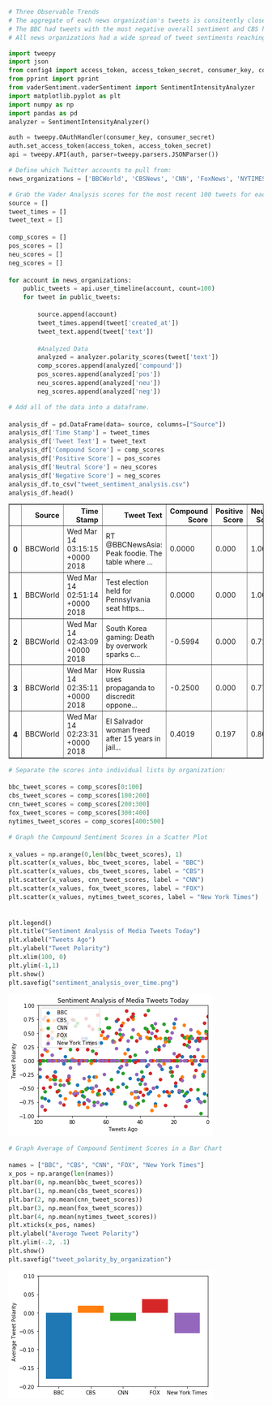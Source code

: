 

```python
# Three Observable Trends
# The aggregate of each news organization's tweets is consitently close to neutral.
# The BBC had tweets with the most negative overall sentiment and CBS had tweets closest to neutral. 
# All news organizations had a wide spread of tweet sentiments reaching high and low on the scale. 
```


```python
import tweepy
import json
from config4 import access_token, access_token_secret, consumer_key, consumer_secret
from pprint import pprint
from vaderSentiment.vaderSentiment import SentimentIntensityAnalyzer
import matplotlib.pyplot as plt
import numpy as np
import pandas as pd
analyzer = SentimentIntensityAnalyzer()
```


```python
auth = tweepy.OAuthHandler(consumer_key, consumer_secret)
auth.set_access_token(access_token, access_token_secret)
api = tweepy.API(auth, parser=tweepy.parsers.JSONParser())
```


```python
# Define which Twitter accounts to pull from: 
news_organizations = ['BBCWorld', 'CBSNews', 'CNN', 'FoxNews', 'NYTIMES']
```


```python
# Grab the Vader Analysis scores for the most recent 100 tweets for each account:
source = []
tweet_times = []
tweet_text = []

comp_scores = []
pos_scores = []
neu_scores = []
neg_scores = []

for account in news_organizations: 
    public_tweets = api.user_timeline(account, count=100)
    for tweet in public_tweets:
        
        source.append(account)
        tweet_times.append(tweet['created_at'])
        tweet_text.append(tweet['text'])
        
        #Analyzed Data
        analyzed = analyzer.polarity_scores(tweet['text'])
        comp_scores.append(analyzed['compound'])
        pos_scores.append(analyzed['pos'])
        neu_scores.append(analyzed['neu'])
        neg_scores.append(analyzed['neg'])
```


```python
# Add all of the data into a dataframe. 

analysis_df = pd.DataFrame(data= source, columns=["Source"])
analysis_df['Time Stamp'] = tweet_times
analysis_df['Tweet Text'] = tweet_text
analysis_df['Compound Score'] = comp_scores
analysis_df['Positive Score'] = pos_scores
analysis_df['Neutral Score'] = neu_scores
analysis_df['Negative Score'] = neg_scores
analysis_df.to_csv("tweet_sentiment_analysis.csv")
analysis_df.head()
```




<div>
<style scoped>
    .dataframe tbody tr th:only-of-type {
        vertical-align: middle;
    }

    .dataframe tbody tr th {
        vertical-align: top;
    }

    .dataframe thead th {
        text-align: right;
    }
</style>
<table border="1" class="dataframe">
  <thead>
    <tr style="text-align: right;">
      <th></th>
      <th>Source</th>
      <th>Time Stamp</th>
      <th>Tweet Text</th>
      <th>Compound Score</th>
      <th>Positive Score</th>
      <th>Neutral Score</th>
      <th>Negative Score</th>
    </tr>
  </thead>
  <tbody>
    <tr>
      <th>0</th>
      <td>BBCWorld</td>
      <td>Wed Mar 14 03:15:15 +0000 2018</td>
      <td>RT @BBCNewsAsia: Peak foodie. The table where ...</td>
      <td>0.0000</td>
      <td>0.000</td>
      <td>1.000</td>
      <td>0.000</td>
    </tr>
    <tr>
      <th>1</th>
      <td>BBCWorld</td>
      <td>Wed Mar 14 02:51:14 +0000 2018</td>
      <td>Test election held for Pennsylvania seat https...</td>
      <td>0.0000</td>
      <td>0.000</td>
      <td>1.000</td>
      <td>0.000</td>
    </tr>
    <tr>
      <th>2</th>
      <td>BBCWorld</td>
      <td>Wed Mar 14 02:43:09 +0000 2018</td>
      <td>South Korea gaming: Death by overwork sparks c...</td>
      <td>-0.5994</td>
      <td>0.000</td>
      <td>0.719</td>
      <td>0.281</td>
    </tr>
    <tr>
      <th>3</th>
      <td>BBCWorld</td>
      <td>Wed Mar 14 02:35:11 +0000 2018</td>
      <td>How Russia uses propaganda to discredit oppone...</td>
      <td>-0.2500</td>
      <td>0.000</td>
      <td>0.778</td>
      <td>0.222</td>
    </tr>
    <tr>
      <th>4</th>
      <td>BBCWorld</td>
      <td>Wed Mar 14 02:23:31 +0000 2018</td>
      <td>El Salvador woman freed after 15 years in jail...</td>
      <td>0.4019</td>
      <td>0.197</td>
      <td>0.803</td>
      <td>0.000</td>
    </tr>
  </tbody>
</table>
</div>




```python
# Separate the scores into individual lists by organization: 

bbc_tweet_scores = comp_scores[0:100]
cbs_tweet_scores = comp_scores[100:200]
cnn_tweet_scores = comp_scores[200:300]
fox_tweet_scores = comp_scores[300:400]
nytimes_tweet_scores = comp_scores[400:500]
```


```python
# Graph the Compound Sentiment Scores in a Scatter Plot

x_values = np.arange(0,len(bbc_tweet_scores), 1)
plt.scatter(x_values, bbc_tweet_scores, label = "BBC")
plt.scatter(x_values, cbs_tweet_scores, label = "CBS")
plt.scatter(x_values, cnn_tweet_scores, label = "CNN")
plt.scatter(x_values, fox_tweet_scores, label = "FOX")
plt.scatter(x_values, nytimes_tweet_scores, label = "New York Times")


plt.legend()
plt.title("Sentiment Analysis of Media Tweets Today")
plt.xlabel("Tweets Ago")
plt.ylabel("Tweet Polarity")
plt.xlim(100, 0)
plt.ylim(-1,1)
plt.show()
plt.savefig("sentiment_analysis_over_time.png")

```


![png](output_7_0.png)



```python
# Graph Average of Compound Sentiment Scores in a Bar Chart

names = ["BBC", "CBS", "CNN", "FOX", "New York Times"]
x_pos = np.arange(len(names))
plt.bar(0, np.mean(bbc_tweet_scores))
plt.bar(1, np.mean(cbs_tweet_scores))
plt.bar(2, np.mean(cnn_tweet_scores))
plt.bar(3, np.mean(fox_tweet_scores))
plt.bar(4, np.mean(nytimes_tweet_scores))
plt.xticks(x_pos, names)
plt.ylabel("Average Tweet Polarity")
plt.ylim(-.2, .1)
plt.show()
plt.savefig("tweet_polarity_by_organization")
```


![png](output_8_0.png)

